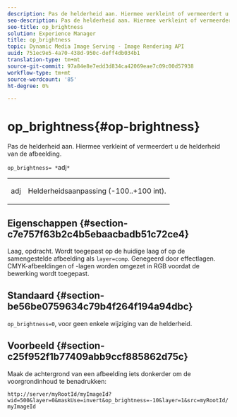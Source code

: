 ```yaml
---
description: Pas de helderheid aan. Hiermee verkleint of vermeerdert u de helderheid van de afbeelding.
seo-description: Pas de helderheid aan. Hiermee verkleint of vermeerdert u de helderheid van de afbeelding.
seo-title: op_brightness
solution: Experience Manager
title: op_brightness
topic: Dynamic Media Image Serving - Image Rendering API
uuid: 751ec9e5-4a70-438d-950c-deff4db034b1
translation-type: tm+mt
source-git-commit: 97a84e8e7edd3d834ca42069eae7c09c00d57938
workflow-type: tm+mt
source-wordcount: '85'
ht-degree: 0%

---
```



# op_brightness{#op-brightness}

Pas de helderheid aan. Hiermee verkleint of vermeerdert u de helderheid van de afbeelding.

`op_brightness= *`adj`*`

<table id="simpletable_2B5DB95B1FF044C8BD226D4F8311E806"> 
 <tr class="strow"> 
  <td class="stentry"> <p><span class="varname"> adj</span> </p> </td> 
  <td class="stentry"> <p>Helderheidsaanpassing (-100..+100 int). </p></td> 
 </tr> 
</table>

## Eigenschappen {#section-c7e757f63b2c4b5ebaacbadb51c72ce4}

Laag, opdracht. Wordt toegepast op de huidige laag of op de samengestelde afbeelding als `layer=comp`. Genegeerd door effectlagen. CMYK-afbeeldingen of -lagen worden omgezet in RGB voordat de bewerking wordt toegepast.

## Standaard {#section-be56be0759634c79b4f264f194a94dbc}

`op_brightness=0`, voor geen enkele wijziging van de helderheid.

## Voorbeeld {#section-c25f952f1b77409abb9ccf885862d75c}

Maak de achtergrond van een afbeelding iets donkerder om de voorgrondinhoud te benadrukken:

`http://server/myRootId/myImageId?wid=500&layer=0&maskUse=invert&op_brightness=-10&layer=1&src=myRootId/myImageId`
